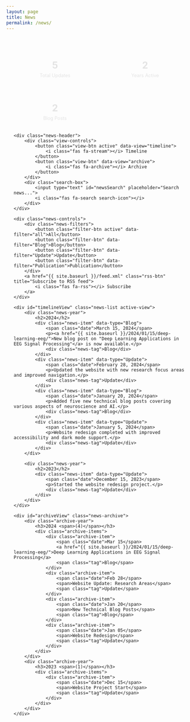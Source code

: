 ```yaml
---
layout: page
title: News
permalink: /news/
---
```


<div class="news-page">
    <div class="stats-panel">
        <div class="stat-item">
            <i class="fas fa-newspaper"></i>
            <span class="stat-value">5</span>
            <span class="stat-label">Total Updates</span>
        </div>
        <div class="stat-item">
            <i class="fas fa-calendar-alt"></i>
            <span class="stat-value">2</span>
            <span class="stat-label">Years Active</span>
        </div>
        <div class="stat-item">
            <i class="fas fa-book"></i>
            <span class="stat-value">2</span>
            <span class="stat-label">Blog Posts</span>
        </div>
    </div>

    <div class="news-header">
        <div class="view-controls">
            <button class="view-btn active" data-view="timeline">
                <i class="fas fa-stream"></i> Timeline
            </button>
            <button class="view-btn" data-view="archive">
                <i class="fas fa-archive"></i> Archive
            </button>
        </div>
        <div class="search-box">
            <input type="text" id="newsSearch" placeholder="Search news...">
            <i class="fas fa-search search-icon"></i>
        </div>
    </div>

    <div class="news-controls">
        <div class="news-filters">
            <button class="filter-btn active" data-filter="all">All</button>
            <button class="filter-btn" data-filter="Blog">Blog</button>
            <button class="filter-btn" data-filter="Update">Update</button>
            <button class="filter-btn" data-filter="Publication">Publication</button>
        </div>
        <a href="{{ site.baseurl }}/feed.xml" class="rss-btn" title="Subscribe to RSS feed">
            <i class="fas fa-rss"></i> Subscribe
        </a>
    </div>

    <div id="timelineView" class="news-list active-view">
        <div class="news-year">
            <h2>2024</h2>
            <div class="news-item" data-type="Blog">
                <span class="date">March 15, 2024</span>
                <p><a href="{{ site.baseurl }}/2024/01/15/deep-learning-eeg/">New blog post on "Deep Learning Applications in EEG Signal Processing"</a> is now available.</p>
                <div class="news-tag">Blog</div>
            </div>
            <div class="news-item" data-type="Update">
                <span class="date">February 28, 2024</span>
                <p>Updated the website with new research focus areas and improved navigation.</p>
                <div class="news-tag">Update</div>
            </div>
            <div class="news-item" data-type="Blog">
                <span class="date">January 20, 2024</span>
                <p>Added five new technical blog posts covering various aspects of neuroscience and AI.</p>
                <div class="news-tag">Blog</div>
            </div>
            <div class="news-item" data-type="Update">
                <span class="date">January 5, 2024</span>
                <p>Website redesign completed with improved accessibility and dark mode support.</p>
                <div class="news-tag">Update</div>
            </div>
        </div>
        
        <div class="news-year">
            <h2>2023</h2>
            <div class="news-item" data-type="Update">
                <span class="date">December 15, 2023</span>
                <p>Started the website redesign project.</p>
                <div class="news-tag">Update</div>
            </div>
        </div>
    </div>

    <div id="archiveView" class="news-archive">
        <div class="archive-year">
            <h3>2024 <span>(4)</span></h3>
            <div class="archive-items">
                <div class="archive-item">
                    <span class="date">Mar 15</span>
                    <a href="{{ site.baseurl }}/2024/01/15/deep-learning-eeg/">Deep Learning Applications in EEG Signal Processing</a>
                    <span class="tag">Blog</span>
                </div>
                <div class="archive-item">
                    <span class="date">Feb 28</span>
                    <span>Website Update: Research Areas</span>
                    <span class="tag">Update</span>
                </div>
                <div class="archive-item">
                    <span class="date">Jan 20</span>
                    <span>New Technical Blog Posts</span>
                    <span class="tag">Blog</span>
                </div>
                <div class="archive-item">
                    <span class="date">Jan 05</span>
                    <span>Website Redesign</span>
                    <span class="tag">Update</span>
                </div>
            </div>
        </div>
        <div class="archive-year">
            <h3>2023 <span>(1)</span></h3>
            <div class="archive-items">
                <div class="archive-item">
                    <span class="date">Dec 15</span>
                    <span>Website Project Start</span>
                    <span class="tag">Update</span>
                </div>
            </div>
        </div>
    </div>
</div>

<style>
.news-page {
    max-width: 800px;
    margin: 0 auto;
    padding: 20px;
}

.news-header {
    display: flex;
    justify-content: space-between;
    align-items: center;
    margin-bottom: 20px;
    gap: 20px;
    flex-wrap: wrap;
}

.view-controls {
    display: flex;
    gap: 10px;
}

.view-btn {
    padding: 8px 16px;
    border: none;
    background: var(--bg-color-secondary);
    color: var(--text-color);
    border-radius: 8px;
    cursor: pointer;
    font-size: 0.9em;
    transition: all 0.3s ease;
    display: flex;
    align-items: center;
    gap: 8px;
}

.view-btn:hover, .view-btn.active {
    background: var(--accent-color);
    color: white;
}

.search-box {
    position: relative;
    flex-grow: 1;
    max-width: 300px;
}

.search-box input {
    width: 100%;
    padding: 8px 35px 8px 15px;
    border: 2px solid var(--border-color);
    border-radius: 20px;
    background: var(--bg-color);
    color: var(--text-color);
    font-size: 0.9em;
    transition: all 0.3s ease;
}

.search-box input:focus {
    outline: none;
    border-color: var(--accent-color);
}

.search-icon {
    position: absolute;
    right: 12px;
    top: 50%;
    transform: translateY(-50%);
    color: var(--meta-color);
}

.news-controls {
    display: flex;
    justify-content: space-between;
    align-items: center;
    margin-bottom: 30px;
    flex-wrap: wrap;
    gap: 20px;
}

.news-filters {
    display: flex;
    gap: 10px;
    flex-wrap: wrap;
}

.filter-btn {
    padding: 8px 16px;
    border: 2px solid var(--accent-color);
    background: transparent;
    color: var(--text-color);
    border-radius: 20px;
    cursor: pointer;
    font-size: 0.9em;
    transition: all 0.3s ease;
}

.filter-btn:hover, .filter-btn.active {
    background: var(--accent-color);
    color: white;
}

.rss-btn {
    display: inline-flex;
    align-items: center;
    gap: 8px;
    padding: 8px 16px;
    background: var(--accent-color);
    color: white;
    text-decoration: none;
    border-radius: 20px;
    font-size: 0.9em;
    transition: all 0.3s ease;
}

.rss-btn:hover {
    background: var(--accent-color-dark);
    transform: translateY(-2px);
}

/* Timeline View Styles */
.news-list {
    display: none;
}

.news-list.active-view {
    display: block;
}

.news-year {
    margin-bottom: 40px;
}

.news-year h2 {
    color: var(--heading-color);
    font-size: 2em;
    margin-bottom: 20px;
    padding-bottom: 10px;
    border-bottom: 2px solid var(--border-color);
}

.news-item {
    padding: 20px;
    margin-bottom: 20px;
    border-left: 3px solid var(--accent-color);
    background: var(--bg-color-secondary);
    border-radius: 8px;
    position: relative;
    transition: all 0.3s ease;
}

.news-item:hover {
    transform: translateX(5px);
}

.news-item .date {
    font-size: 0.9em;
    color: var(--meta-color);
    font-weight: 500;
    display: block;
    margin-bottom: 8px;
}

.news-item p {
    color: var(--text-color);
    line-height: 1.6;
    margin: 0;
}

.news-item a {
    color: var(--link-color);
    text-decoration: none;
    transition: color 0.3s ease;
}

.news-item a:hover {
    color: var(--link-hover-color);
}

.news-tag {
    position: absolute;
    top: 20px;
    right: 20px;
    padding: 4px 8px;
    background: var(--accent-color);
    color: white;
    border-radius: 4px;
    font-size: 0.8em;
    font-weight: 500;
}

/* Archive View Styles */
.news-archive {
    display: none;
}

.news-archive.active-view {
    display: block;
}

.archive-year {
    margin-bottom: 30px;
}

.archive-year h3 {
    color: var(--heading-color);
    font-size: 1.5em;
    margin-bottom: 15px;
    display: flex;
    align-items: center;
    gap: 10px;
}

.archive-year h3 span {
    font-size: 0.7em;
    color: var(--meta-color);
}

.archive-items {
    display: flex;
    flex-direction: column;
    gap: 12px;
}

.archive-item {
    display: flex;
    align-items: center;
    gap: 15px;
    padding: 10px;
    border-radius: 8px;
    transition: all 0.3s ease;
}

.archive-item:hover {
    background: var(--bg-color-secondary);
}

.archive-item .date {
    font-size: 0.9em;
    color: var(--meta-color);
    min-width: 60px;
}

.archive-item a {
    color: var(--link-color);
    text-decoration: none;
    flex-grow: 1;
}

.archive-item a:hover {
    color: var(--link-hover-color);
}

.archive-item span:not(.date):not(.tag) {
    flex-grow: 1;
    color: var(--text-color);
}

.archive-item .tag {
    font-size: 0.8em;
    padding: 2px 8px;
    background: var(--accent-color);
    color: white;
    border-radius: 12px;
}

@media (max-width: 768px) {
    .news-page {
        padding: 15px;
    }

    .news-header, .news-controls {
        flex-direction: column;
        align-items: stretch;
    }

    .search-box {
        max-width: none;
    }

    .news-filters {
        justify-content: center;
    }

    .rss-btn {
        text-align: center;
    }

    .news-item {
        padding: 15px;
    }

    .news-tag {
        position: static;
        display: inline-block;
        margin-top: 10px;
    }

    .archive-item {
        flex-wrap: wrap;
    }

    .archive-item .date {
        min-width: auto;
    }
}

[data-theme="dark"] .news-item,
[data-theme="dark"] .archive-item:hover {
    background: var(--bg-color-darker);
}

[data-theme="dark"] .filter-btn {
    border-color: var(--accent-color-dark);
}

[data-theme="dark"] .filter-btn.active {
    background: var(--accent-color-dark);
}

[data-theme="dark"] .rss-btn {
    background: var(--accent-color-dark);
}

[data-theme="dark"] .search-box input {
    background: var(--bg-color-dark);
    border-color: var(--border-color-dark);
}

.stats-panel {
    display: grid;
    grid-template-columns: repeat(auto-fit, minmax(150px, 1fr));
    gap: 20px;
    margin-bottom: 30px;
    opacity: 0;
    transform: translateY(20px);
    animation: fadeInUp 0.6s ease forwards;
}

.stat-item {
    background: var(--bg-color-secondary);
    padding: 20px;
    border-radius: 12px;
    text-align: center;
    transition: all 0.3s ease;
    position: relative;
    overflow: hidden;
}

.stat-item:hover {
    transform: translateY(-5px);
    box-shadow: 0 5px 15px rgba(0,0,0,0.1);
}

.stat-item::before {
    content: '';
    position: absolute;
    top: 0;
    left: 0;
    width: 100%;
    height: 3px;
    background: var(--accent-color);
    transform: scaleX(0);
    transform-origin: left;
    transition: transform 0.3s ease;
}

.stat-item:hover::before {
    transform: scaleX(1);
}

.stat-item i {
    font-size: 1.5em;
    color: var(--accent-color);
    margin-bottom: 10px;
}

.stat-value {
    display: block;
    font-size: 1.8em;
    font-weight: bold;
    color: var(--heading-color);
    margin: 5px 0;
}

.stat-label {
    display: block;
    font-size: 0.9em;
    color: var(--meta-color);
}

@keyframes fadeInUp {
    from {
        opacity: 0;
        transform: translateY(20px);
    }
    to {
        opacity: 1;
        transform: translateY(0);
    }
}

.news-item, .archive-item {
    opacity: 0;
    animation: fadeInUp 0.6s ease forwards;
}

.news-item:nth-child(1) { animation-delay: 0.1s; }
.news-item:nth-child(2) { animation-delay: 0.2s; }
.news-item:nth-child(3) { animation-delay: 0.3s; }
.news-item:nth-child(4) { animation-delay: 0.4s; }
.news-item:nth-child(5) { animation-delay: 0.5s; }

.view-btn, .filter-btn {
    position: relative;
    overflow: hidden;
}

.view-btn::after, .filter-btn::after {
    content: '';
    position: absolute;
    top: 50%;
    left: 50%;
    width: 5px;
    height: 5px;
    background: rgba(255, 255, 255, 0.5);
    opacity: 0;
    border-radius: 100%;
    transform: scale(1, 1) translate(-50%);
    transform-origin: 50% 50%;
}

@keyframes ripple {
    0% {
        transform: scale(0, 0);
        opacity: 0.5;
    }
    100% {
        transform: scale(40, 40);
        opacity: 0;
    }
}

.view-btn:active::after, .filter-btn:active::after {
    animation: ripple 0.6s ease-out;
}

[data-theme="dark"] .stat-item {
    background: var(--bg-color-darker);
}

[data-theme="dark"] .stat-item:hover {
    box-shadow: 0 5px 15px rgba(0,0,0,0.3);
}

[data-theme="dark"] .stat-value {
    color: var(--text-color);
}

@media (max-width: 768px) {
    .stats-panel {
        grid-template-columns: repeat(auto-fit, minmax(120px, 1fr));
        gap: 15px;
    }

    .stat-item {
        padding: 15px;
    }

    .stat-value {
        font-size: 1.5em;
    }
}
</style>

<script>
function animateNumbers() {
    const statValues = document.querySelectorAll('.stat-value');
    
    statValues.forEach(stat => {
        const finalValue = parseInt(stat.textContent);
        let currentValue = 0;
        const duration = 1500;
        const steps = 60;
        const increment = finalValue / steps;
        const stepTime = duration / steps;
        
        const counter = setInterval(() => {
            currentValue += increment;
            if (currentValue >= finalValue) {
                stat.textContent = finalValue;
                clearInterval(counter);
            } else {
                stat.textContent = Math.floor(currentValue);
            }
        }, stepTime);
    });
}

document.addEventListener('DOMContentLoaded', function() {
    setTimeout(animateNumbers, 500);
    
    const viewButtons = document.querySelectorAll('.view-btn');
    const timelineView = document.getElementById('timelineView');
    const archiveView = document.getElementById('archiveView');

    viewButtons.forEach(button => {
        button.addEventListener('click', () => {
            viewButtons.forEach(btn => btn.classList.remove('active'));
            button.classList.add('active');

            const view = button.getAttribute('data-view');
            if (view === 'timeline') {
                timelineView.classList.add('active-view');
                archiveView.classList.remove('active-view');
            } else {
                archiveView.classList.add('active-view');
                timelineView.classList.remove('active-view');
            }

            const items = document.querySelectorAll('.news-item, .archive-item');
            items.forEach(item => {
                item.style.animation = 'none';
                item.offsetHeight;
                item.style.animation = null;
            });
        });
    });

    const filterButtons = document.querySelectorAll('.filter-btn');
    const newsItems = document.querySelectorAll('.news-item, .archive-item');

    filterButtons.forEach(button => {
        button.addEventListener('click', () => {
            filterButtons.forEach(btn => btn.classList.remove('active'));
            button.classList.add('active');

            const filter = button.getAttribute('data-filter');
            newsItems.forEach(item => {
                if (filter === 'all' || item.getAttribute('data-type') === filter) {
                    item.style.display = '';
                } else {
                    item.style.display = 'none';
                }
            });
        });
    });

    const searchInput = document.getElementById('newsSearch');
    let searchTimeout;

    searchInput.addEventListener('input', () => {
        clearTimeout(searchTimeout);
        searchTimeout = setTimeout(() => {
            const searchTerm = searchInput.value.toLowerCase();
            
            newsItems.forEach(item => {
                const text = item.textContent.toLowerCase();
                const type = item.getAttribute('data-type');
                const activeFilter = document.querySelector('.filter-btn.active').getAttribute('data-filter');
                
                const matchesSearch = text.includes(searchTerm);
                const matchesFilter = activeFilter === 'all' || type === activeFilter;
                
                item.style.display = (matchesSearch && matchesFilter) ? '' : 'none';
            });
        }, 300);
    });
});
</script> 